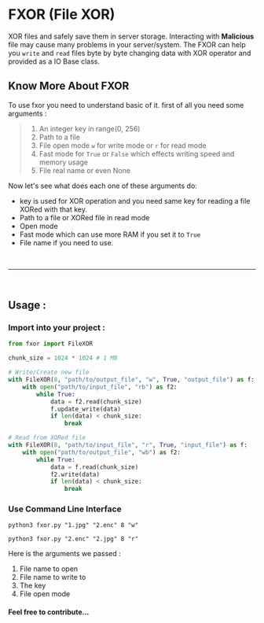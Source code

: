 # FXOR (File XOR)
XOR files and safely save them in server storage.
Interacting with **Malicious** file may cause many problems in your server/system.
The FXOR can help you `write` and `read` files byte by byte changing data
with XOR operator and provided as a IO Base class.

## Know More About FXOR
To use fxor you need to understand basic of it. first of all you need some arguments :
> 1. An integer key in range(0, 256)
> 2. Path to a file
> 3. File open mode `w` for write mode or `r` for read mode
> 4. Fast mode for `True` or `False` which effects writing speed and memory usage
> 5. File real name or even None

Now let's see what does each one of these arguments do:
- key is used for XOR operation and you need same key for reading a file XORed with that key.
- Path to a file or XORed file in read mode
- Open mode
- Fast mode which can use more RAM if you set it to `True`
- File name if you need to use.

<br>

---

<br>

## Usage :
### Import into your project :
```python
from fxor import FileXOR

chunk_size = 1024 * 1024 # 1 MB

# Write/Create new file
with FileXOR(8, "path/to/output_file", "w", True, "output_file") as f:
    with open("path/to/input_file", "rb") as f2:
        while True:
            data = f2.read(chunk_size)
            f.update_write(data)
            if len(data) < chunk_size:
                break

# Read from XORed file
with FileXOR(8, "path/to/input_file", "r", True, "input_file") as f:
    with open("path/to/output_file", "wb") as f2:
        while True:
            data = f.read(chunk_size)
            f2.write(data)
            if len(data) < chunk_size:
                break
```
### Use Command Line Interface

```shell
python3 fxor.py "1.jpg" "2.enc" 8 "w"
```
```shell
python3 fxor.py "2.enc" "2.jpg" 8 "r"
```
Here is the arguments we passed :
1. File name to open
2. File name to write to
3. The key
4. File open mode

#### Feel free to contribute...

